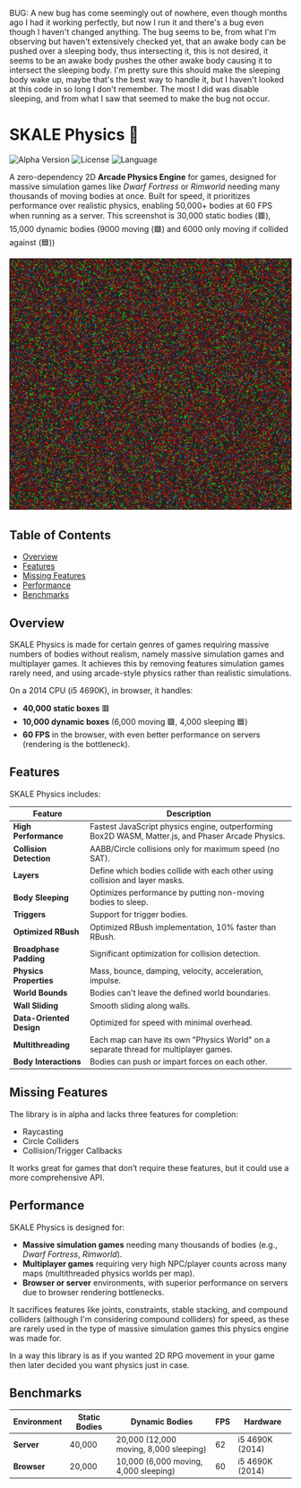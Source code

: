BUG: A new bug has come seemingly out of nowhere, even though months ago I had it working perfectly, but now I run it and there's a bug even though I haven't changed anything. The bug seems to be, from what I'm observing but haven't extensively checked yet, that an awake body can be pushed over a sleeping body, thus intersecting it, this is not desired, it seems to be an awake body pushes the other awake body causing it to intersect the sleeping body. I'm pretty sure this should make the sleeping body wake up, maybe that's the best way to handle it, but I haven't looked at this code in so long I don't remember. The most I did was disable sleeping, and from what I saw that seemed to make the bug not occur.

# SKALE Physics 🚀

![Alpha Version](https://img.shields.io/badge/Version-Alpha-blue) ![License](https://img.shields.io/badge/License-MIT-green) ![Language](https://img.shields.io/badge/Language-JavaScript-yellow)

A zero-dependency 2D **Arcade Physics Engine** for games, designed for massive simulation games like *Dwarf Fortress* or *Rimworld* needing many thousands of moving bodies at once. Built for speed, it prioritizes performance over realistic physics, enabling 50,000+ bodies at 60 FPS when running as a server. This screenshot is 30,000 static bodies (🟥), 15,000 dynamic bodies (9000 moving (🟩) and 6000 only moving if collided against (🟦))

![SKALE Physics Demo](https://raw.githubusercontent.com/Gabriel-xyz/SKALE-Physics/main/demo/screenshot.jpg)

## Table of Contents
- [Overview](#overview)
- [Features](#features)
- [Missing Features](#missing-features)
- [Performance](#performance)
- [Benchmarks](#benchmarks)

## Overview
SKALE Physics is made for certain genres of games requiring massive numbers of bodies without realism, namely massive simulation games and multiplayer games. It achieves this by removing features simulation games rarely need, and using arcade-style physics rather than realistic simulations.

On a 2014 CPU (i5 4690K), in browser, it handles:
- **40,000 static boxes** 🟥
- **10,000 dynamic boxes** (6,000 moving 🟩, 4,000 sleeping 🟦)
- **60 FPS** in the browser, with even better performance on servers (rendering is the bottleneck).

## Features
SKALE Physics includes:

| Feature | Description |
|---------|-------------|
| **High Performance** | Fastest JavaScript physics engine, outperforming Box2D WASM, Matter.js, and Phaser Arcade Physics. |
| **Collision Detection** | AABB/Circle collisions only for maximum speed (no SAT). |
| **Layers** | Define which bodies collide with each other using collision and layer masks. |
| **Body Sleeping** | Optimizes performance by putting non-moving bodies to sleep. |
| **Triggers** | Support for trigger bodies. |
| **Optimized RBush** | Optimized RBush implementation, 10% faster than RBush. |
| **Broadphase Padding** | Significant optimization for collision detection. |
| **Physics Properties** | Mass, bounce, damping, velocity, acceleration, impulse. |
| **World Bounds** | Bodies can't leave the defined world boundaries. |
| **Wall Sliding** | Smooth sliding along walls. |
| **Data-Oriented Design** | Optimized for speed with minimal overhead. |
| **Multithreading** | Each map can have its own "Physics World" on a separate thread for multiplayer games. |
| **Body Interactions** | Bodies can push or impart forces on each other. |

## Missing Features
The library is in alpha and lacks three features for completion:
- Raycasting
- Circle Colliders
- Collision/Trigger Callbacks

It works great for games that don’t require these features, but it could use a more comprehensive API.

## Performance
SKALE Physics is designed for:
- **Massive simulation games** needing many thousands of bodies (e.g., *Dwarf Fortress*, *Rimworld*).
- **Multiplayer games** requiring very high NPC/player counts across many maps (multithreaded physics worlds per map).
- **Browser or server** environments, with superior performance on servers due to browser rendering bottlenecks.

It sacrifices features like joints, constraints, stable stacking, and compound colliders (although I'm considering compound colliders) for speed, as these are rarely used in the type of massive simulation games this physics engine was made for.

In a way this library is as if you wanted 2D RPG movement in your game then later decided you want physics just in case.

## Benchmarks
| Environment | Static Bodies | Dynamic Bodies | FPS | Hardware |
|-------------|---------------|----------------|-----|----------|
| **Server**  | 40,000        | 20,000 (12,000 moving, 8,000 sleeping) | 62  | i5 4690K (2014) |
| **Browser** | 20,000        | 10,000 (6,000 moving, 4,000 sleeping) | 60  | i5 4690K (2014) |